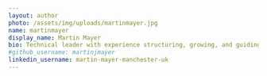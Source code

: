 ```yaml
---
layout: author
photo: /assets/img/uploads/martinmayer.jpg
name: martinmayer
display_name: Martin Mayer
bio: Technical leader with experience structuring, growing, and guiding high-performing software engineering teams
#github_username: martinjmayer
linkedin_username: martin-mayer-manchester-uk
---
```


